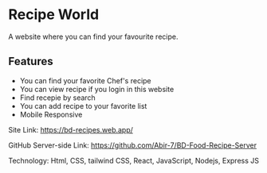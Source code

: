 # Recipe World

A website where you can find your favourite recipe.


## Features

* You can find your favorite Chef's recipe
* You can view recipe if you login in this website
* Find recepie by search
* You can add recipe to your favorite list
* Mobile Responsive

Site Link: https://bd-recipes.web.app/

GitHub Server-side Link: https://github.com/Abir-7/BD-Food-Recipe-Server

Technology: Html, CSS, tailwind CSS, React, JavaScript, Nodejs, Express JS

